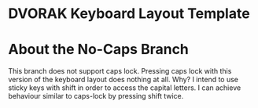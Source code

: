 # DVORAK Keyboard Layout Template
# About the No-Caps Branch

This branch does not support caps lock. Pressing caps lock with this version of the keyboard layout does nothing at all. Why? I intend to use sticky keys with shift in order to access the capital letters. I can achieve behaviour similar to caps-lock by pressing shift twice. 